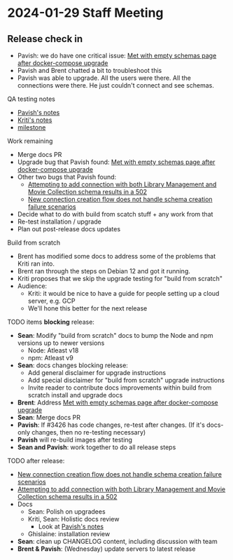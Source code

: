 # 2024-01-29 Staff Meeting

## Release check in

- Pavish: we do have one critical issue: [Met with empty schemas page after docker-compose upgrade](https://github.com/mathesar-foundation/mathesar/issues/3426) 
- Pavish and Brent chatted a bit to troubleshoot this
- Pavish was able to upgrade. All the users were there. All the connections were there. He just couldn't connect and see schemas.

QA testing notes

- [Pavish's notes](https://hackmd.io/@mathesar/BJv77x-9T)
- [Kriti's notes](https://hackmd.io/9MZdwS6VQEGXvEA3caQZcw)
- [milestone](https://github.com/mathesar-foundation/mathesar/milestone/72)

Work remaining

- Merge docs PR
- Upgrade bug that Pavish found: [Met with empty schemas page after docker-compose upgrade](https://github.com/mathesar-foundation/mathesar/issues/3426)
- Other two bugs that Pavish found:
    - [Attempting to add connection with both Library Management and Movie Collection schema results in a 502](https://github.com/mathesar-foundation/mathesar/issues/3423)
    - [New connection creation flow does not handle schema creation failure scenarios](https://github.com/mathesar-foundation/mathesar/issues/3420)
- Decide what to do with build from scatch stuff + any work from that
- Re-test installation / upgrade
- Plan out post-release docs updates

Build from scratch

- Brent has modified some docs to address some of the problems that Kriti ran into.
- Brent ran through the steps on Debian 12 and got it running.
- Kriti proposes that we skip the upgrade testing for "build from scratch"
- Audience:
    - Kriti: it would be nice to have a guide for people setting up a cloud server, e.g. GCP
    - We'll hone this better for the next release

TODO items **blocking** release:

- **Sean**: Modify "build from scratch" docs to bump the Node and npm versions up to newer versions
	- Node: Atleast v18
    - npm: Atleast v9
- **Sean**: docs changes blocking release:
    - Add general disclaimer for upgrade instructions
    - Add special disclaimer for "build from scratch" upgrade instructions
    - Invite reader to contribute docs improvements within build from scratch install and upgrade docs
- **Brent**: Address [Met with empty schemas page after docker-compose upgrade](https://github.com/mathesar-foundation/mathesar/issues/3426) 
- **Sean**: Merge docs PR 
- **Pavish**: If #3426 has code changes, re-test after changes. (If it's docs-only changes, then no re-testing necessary)
- **Pavish** will re-build images after testing
- **Sean and Pavish**: work together to do all release steps

TODO after release:

- [New connection creation flow does not handle schema creation failure scenarios](https://github.com/mathesar-foundation/mathesar/issues/3420)
- [Attempting to add connection with both Library Management and Movie Collection schema results in a 502](https://github.com/mathesar-foundation/mathesar/issues/3423)
- Docs
    - Sean: Polish on upgradees
    - Kriti, Sean: Holistic docs review
        - Look at [Pavish's notes](https://hackmd.io/@mathesar/BJv77x-9T)
    - Ghislaine: installation review
- **Sean**: clean up CHANGELOG content, including discussion with team
- **Brent & Pavish**: (Wednesday) update servers to latest release
